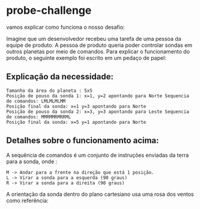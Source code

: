# probe-challenge

vamos explicar como funciona o nosso desafio:

Imagine que um desenvolvedor recebeu uma tarefa de uma pessoa da equipe de produto. A pessoa de produto queria poder controlar sondas em outros planetas por meio de comandos. Para explicar o funcionamento do produto, o seguinte exemplo foi escrito em um pedaço de papel:

## Explicação da necessidade:

    Tamanho da área do planeta : 5x5
    Posição de pouso da sonda 1: x=1, y=2 apontando para Norte Sequencia de comandos: LMLMLMLMM
    Posição final da sonda: x=1 y=3 apontando para Norte
    Posição de pouso da sonda 2: x=3, y=3 apontando para Leste Sequencia de comandos: MMRMMRMRRML
    Posição final da sonda: x=5 y=1 apontando para Norte
## Detalhes sobre o funcionamento acima:

A sequência de comandos é um conjunto de instruções enviadas da terra para a sonda, onde :
   
    M -> Andar para a frente na direção que está 1 posição.
    L -> Virar a sonda para a esquerda (90 graus)
    R -> Virar a sonda para a direita (90 graus)
    
A orientação da sonda dentro do plano cartesiano usa uma rosa dos ventos como referência:
